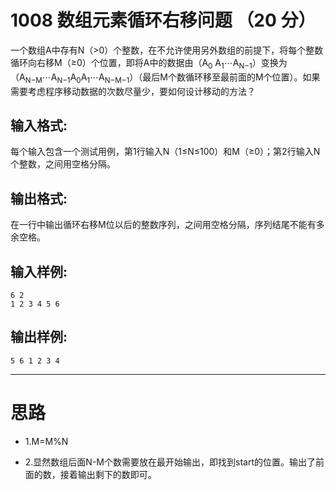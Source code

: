 #	1008 数组元素循环右移问题 （20 分）

一个数组A中存有N（>0）个整数，在不允许使用另外数组的前提下，将每个整数循环向右移M（≥0）个位置，即将A中的数据由（A<sub>0</sub>
A<sub>1</sub>⋯A<sub>N−1</sub>）变换为（A<sub>N−M</sub>⋯A<sub>N−1</sub>A<sub>0</sub>A<sub>1</sub>⋯A<sub>N−M−1</sub>）（最后M个数循环移至最前面的M个位置）。如果需要考虑程序移动数据的次数尽量少，要如何设计移动的方法？

##	输入格式:

每个输入包含一个测试用例，第1行输入N（1≤N≤100）和M（≥0）；第2行输入N个整数，之间用空格分隔。

##	输出格式:

在一行中输出循环右移M位以后的整数序列，之间用空格分隔，序列结尾不能有多余空格。

##	输入样例:

```
6 2
1 2 3 4 5 6
```

##	输出样例:

```
5 6 1 2 3 4
```
___

#	思路

*	1.M=M%N

*	2.显然数组后面N-M个数需要放在最开始输出，即找到start的位置。输出了前面的数，接着输出剩下的数即可。